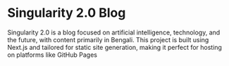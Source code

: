 # Singularity 2.0 Blog

Singularity 2.0 is a blog focused on artificial intelligence, technology, and the future, with content primarily in Bengali. This project is built using Next.js and tailored for static site generation, making it perfect for hosting on platforms like GitHub Pages